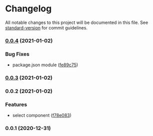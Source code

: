 # Changelog

All notable changes to this project will be documented in this file. See [standard-version](https://github.com/conventional-changelog/standard-version) for commit guidelines.

### [0.0.4](https://github.com/voxelcloud/vc-ui/compare/v0.0.3...v0.0.4) (2021-01-02)


### Bug Fixes

* package.json module ([fe89c75](https://github.com/voxelcloud/vc-ui/commit/fe89c75a0f95b64807869012ff68e11e8f0a90aa))

### [0.0.3](https://github.com/voxelcloud/vc-ui/compare/v0.0.2...v0.0.3) (2021-01-02)

### 0.0.2 (2021-01-02)


### Features

* select component ([f78e083](https://github.com/voxelcloud/vc-ui/commit/f78e083cb4725a16944ebdfb1f4a00164adf96c0))

### 0.0.1 (2020-12-31)
